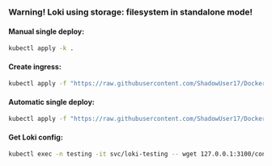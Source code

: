 ### Warning! Loki using storage: filesystem in standalone mode!

#### Manual single deploy:
```bash
kubectl apply -k .
```

#### Create ingress:
```bash
kubectl apply -f "https://raw.githubusercontent.com/ShadowUser17/DockerTemplates/master/K8S/loki-testing/ingress-test.yml"
```

#### Automatic single deploy:
```bash
kubectl apply -f "https://raw.githubusercontent.com/ShadowUser17/DockerTemplates/master/K8S/loki-testing/fluxcd-deploy.yml"
```

#### Get Loki config:
```bash
kubectl exec -n testing -it svc/loki-testing -- wget 127.0.0.1:3100/config -O -
```
